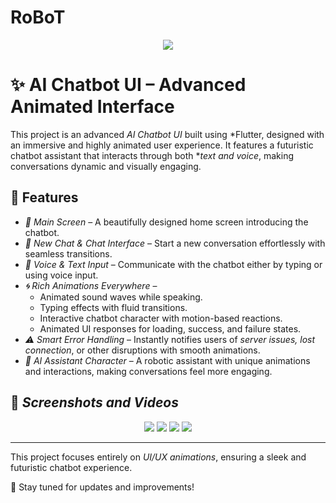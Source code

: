 # RoBoT
<p align="center"><img src="https://github.com/seifoueslati/RoBoT/blob/main/Files/play_store_512.png" ></p>
 
# ✨ AI Chatbot UI – Advanced Animated Interface  

This project is an advanced *AI Chatbot UI* built using *Flutter, designed with an immersive and highly animated user experience. It features a futuristic chatbot assistant that interacts through both **text and voice*, making conversations dynamic and visually engaging.  

## 🚀 Features  

- *📱 Main Screen* – A beautifully designed home screen introducing the chatbot.  
- *💬 New Chat & Chat Interface* – Start a new conversation effortlessly with seamless transitions.  
- *🎤 Voice & Text Input* – Communicate with the chatbot either by typing or using voice input.  
- *🌀 Rich Animations Everywhere* –  
  - Animated sound waves while speaking.  
  - Typing effects with fluid transitions.  
  - Interactive chatbot character with motion-based reactions.  
  - Animated UI responses for loading, success, and failure states.  
- *⚠️ Smart Error Handling* – Instantly notifies users of *server issues, lost connection*, or other disruptions with smooth animations.  
- *🤖 AI Assistant Character* – A robotic assistant with unique animations and interactions, making conversations feel more engaging.  


## 📸 *Screenshots and Videos*  
<p align="center"><img src="https://github.com/seifoueslati/RoBoT/blob/main/Files/pic%20(10).png" > <img src="https://github.com/seifoueslati/RoBoT/blob/main/Files/pic%20(15).png" > <img src="https://github.com/seifoueslati/RoBoT/blob/main/Files/pic%20(3).png" > <img src="https://github.com/seifoueslati/RoBoT/blob/main/Files/pic%20(8).png" ></p>

---

This project focuses entirely on *UI/UX animations*, ensuring a sleek and futuristic chatbot experience.  

🔗 Stay tuned for updates and improvements!
